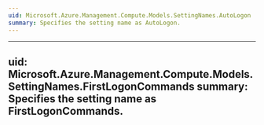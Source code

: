 ```yaml
---
uid: Microsoft.Azure.Management.Compute.Models.SettingNames.AutoLogon
summary: Specifies the setting name as AutoLogon.
---
```


---
uid: Microsoft.Azure.Management.Compute.Models.SettingNames.FirstLogonCommands
summary: Specifies the setting name as FirstLogonCommands.
---

